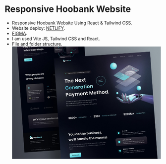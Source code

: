 # Responsive Hoobank Website

- Responsive Hoobank Website Using React & Tailwind CSS.
- Website deploy: [NETLIFY](https://resilient-chaja-6c102c.netlify.app/).
- [FIGMA](https://www.figma.com/file/bUGIPys15E78w9bs1l4tgS/HooBank?node-id=310%3A485).
- I am used Vite JS, Tailwind CSS and React.
- File and folder structure.
  ![preview img](/preview.jpg)
